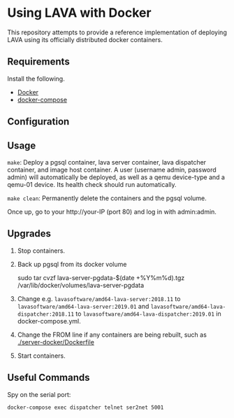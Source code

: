 # Using LAVA with Docker

This repository attempts to provide a reference implementation of deploying
LAVA using its officially distributed docker containers.

## Requirements

Install the following.
- [Docker](https://docs.docker.com/install/)
- [docker-compose](https://docs.docker.com/compose/install/)

## Configuration


## Usage

`make`: Deploy a pgsql container, lava server container, lava dispatcher
container, and image host container. A user (username admin, password admin)
will automatically be deployed, as well as a qemu device-type and a qemu-01
device. Its health check should run automatically.

`make clean`: Permanently delete the containers and the pgsql volume.

Once up, go to your http://your-IP (port 80) and log in with admin:admin.

## Upgrades

1. Stop containers.
2. Back up pgsql from its docker volume

    sudo tar cvzf lava-server-pgdata-$(date +%Y%m%d).tgz /var/lib/docker/volumes/lava-server-pgdata

3. Change e.g. `lavasoftware/amd64-lava-server:2018.11` to
`lavasoftware/amd64-lava-server:2019.01` and
`lavasoftware/amd64-lava-dispatcher:2018.11` to
`lavasoftware/amd64-lava-dispatcher:2019.01` in docker-compose.yml.
4. Change the FROM line if any containers are being rebuilt, such as
[./server-docker/Dockerfile](./server-docker/Dockerfile)
5. Start containers.


## Useful Commands

Spy on the serial port:

    docker-compose exec dispatcher telnet ser2net 5001

